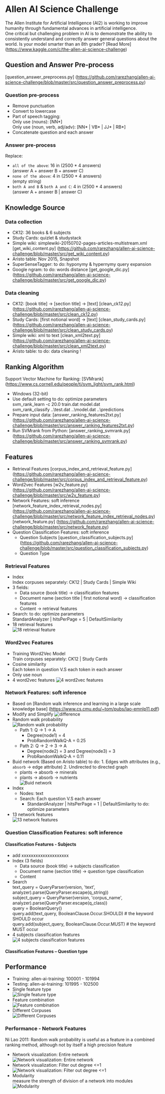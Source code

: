 # Allen AI Science Challenge  
The Allen Institute for Artificial Intelligence (AI2) is working to improve humanity through fundamental advances in artificial intelligence.   
One critical but challenging problem in AI is to demonstrate the ability to consistently understand and correctly answer general questions about the world. 
Is your model smarter than an 8th grader? [Read More] (https://www.kaggle.com/c/the-allen-ai-science-challenge)  


## Question and Answer Pre-process
[question_answer_preprocess.py] (https://github.com/rarezhang/allen-ai-science-challenge/blob/master/src/question_answer_preprocess.py)  
### Question pre-process
- Remove punctuation 
- Convert to lowercase
- Part of speech tagging:  
Only use (nouns): [NN\*]  
Only use (noun, verb, adj/adv): [NN\* | VB\* | JJ\* | RB\*]  
- Concatenate question and each answer  

### Answer pre-process  
Replace:  
- `all of the above`: 16 in (2500 * 4 answers)  
(answer A + answer B + answer C)  
- `none of the above`: 4 in (2500 * 4 answers)  
(empty string)  
- `both A and B` & `both A and C`: 4 in (2500 * 4 answers)    
(answer A + answer B | answer C)  


## Knowledge Source
### Data collection
- CK12: 36 books & 6 subjects
- Study Cards: quizlet & studystack
- Simple wiki: simplewiki-20150702-pages-articles-multistream.xml [get_wiki_content.py] (https://github.com/rarezhang/allen-ai-science-challenge/blob/master/src/get_wiki_content.py)
- Aristo table: Nov 2015, Snapshot
- SuperSenseTagger: to do: hyponymy & hypernymy query expansion
- Google ngram: to do: words distance [get_google_dic.py] (https://github.com/rarezhang/allen-ai-science-challenge/blob/master/src/get_google_dic.py)

### Data cleaning
- CK12: [book title] -> [section title] -> [text] [clean_ck12.py] (https://github.com/rarezhang/allen-ai-science-challenge/blob/master/src/clean_ck12.py)
- Study Cards: [first notional word] -> [text] [clean_study_cards.py] (https://github.com/rarezhang/allen-ai-science-challenge/blob/master/src/clean_study_cards.py)
- Simple wiki: xml to text [clean_xml2text.py] (https://github.com/rarezhang/allen-ai-science-challenge/blob/master/src/clean_xml2text.py)
- Aristo table: to do: data cleaning !

## Ranking Algorithm
Support Vector Machine for Ranking: [SVMrank] (https://www.cs.cornell.edu/people/tj/svm_light/svm_rank.html)  
- Windows (32-bit)
- Use default setting to do: optimize parameters  
svm_rank_learn -c 20.0 train.dat model.dat  
svm_rank_classify ..\test.dat ..\model.dat ..\predictions  
- Prepare input data: [answer_ranking_features2txt.py] (https://github.com/rarezhang/allen-ai-science-challenge/blob/master/src/answer_ranking_features2txt.py)  
- Run SVMrank from Python: [answer_ranking_svmrank.py] (https://github.com/rarezhang/allen-ai-science-challenge/blob/master/src/answer_ranking_svmrank.py)

## Features 
- Retrieval Features [corpus_index_and_retrieval_feature.py] (https://github.com/rarezhang/allen-ai-science-challenge/blob/master/src/corpus_index_and_retrieval_feature.py)
- Word2vec Features  [w2v_feature.py] (https://github.com/rarezhang/allen-ai-science-challenge/blob/master/src/w2v_feature.py)
- Network Features: soft inference  [network_feature_index_retrieval_nodes.py] (https://github.com/rarezhang/allen-ai-science-challenge/blob/master/src/network_feature_index_retrieval_nodes.py) [network_feature.py] (https://github.com/rarezhang/allen-ai-science-challenge/blob/master/src/network_feature.py)
- Question Classification Features: soft inference 
  - Question Subjects [question_classification_subjects.py] (https://github.com/rarezhang/allen-ai-science-challenge/blob/master/src/question_classification_subjects.py)
  - Question Type 

### Retrieval Features
- Index  
Index corpuses separately: CK12 | Study Cards | Simple Wiki  
- 3 fields:  
  - Data source (book title) -> classification features
  - Document name (section title | first notional word) -> classification features
  - Content -> retrieval features
- Search: to do: optimize parameters  
StandardAnalyzer | hitsPerPage = 5 | DefaultSimilarity  
- 18 retrieval features   
![18 retrieval feature](https://cloud.githubusercontent.com/assets/5633774/14943834/95d85408-0f98-11e6-9d2b-7f010da47393.png "18 retrieval feature")

### Word2vec Features
- Training Word2Vec Model   
Train corpuses separately: CK12 | Study Cards
- Cosine similarity  
Each token in question V.S each token in each answer
- Only use noun 
- 4 word2vec features 
![4 word2vec features](https://cloud.githubusercontent.com/assets/5633774/14943861/374a4666-0f99-11e6-8bdc-dd7528c55a86.png "4 word2vec features")

### Network Features: soft inference 
- Based on [Random walk inference and learning in a large scale knowledge base] (https://www.cs.cmu.edu/~tom/pubs/lao-emnlp11.pdf)
- Modify and Simplify 
![difference](https://cloud.githubusercontent.com/assets/5633774/14943886/98794f86-0f99-11e6-872b-7d0de552f891.png "difference")
- Random walk probability  
![Random walk probability](https://cloud.githubusercontent.com/assets/5633774/14943903/105ab724-0f9a-11e6-9dc8-471a496cd69a.png "Random walk probability")
  - Path 1: Q -> 1 -> A
    - Degree(node1) = 4
    - ProbRandomWalkQ-A = 0.25
  - Path 2: Q -> 2 -> 3 -> A
    - Degree(node2) = 3  and  Degree(node3) = 3  
    - ProbRandomWalkQ-A = 0.11  
- Buid network (Based on Aristo table)
to do: 1. Edges with attributes (e.g., `absorb` -> edge attribute)  2. Undirected to directed graph 
  - plants -> absorb -> minerals
  - plants -> absorb -> nutrients  
![Buid network](https://cloud.githubusercontent.com/assets/5633774/14943919/9ab9feb6-0f9a-11e6-9382-fe87efc3152b.png "Buid network")
- Index
  - Nodes: text
  - Search: Each question V.S each answer
    - StandardAnalyzer | hitsPerPage = 1 | DefaultSimilarity
			to do: optimize parameters
- 13 network features  
![13 network features](https://cloud.githubusercontent.com/assets/5633774/14943962/896869ee-0f9b-11e6-970c-08b2a864cd9c.png "13 network features")

### Question Classification Features: soft inference
#### Classification Features - Subjects
- add xxxxxxxxxxxxxxxxxxxx
- Index (3 fields)
  - Data source (book title) -> subjects classification 
  - Document name (section title) -> question type classification
  - Content
- Search  
text_query = QueryParser(version, 'text', analyzer).parse(QueryParser.escape(q_string))  
subject_query = QueryParser(version, 'corpus_name', analyzer).parse(QueryParser.escape(q_class))  
query = BooleanQuery()  
query.add(text_query, BooleanClause.Occur.SHOULD) #  the keyword SHOULD occur  
query.add(subject_query, BooleanClause.Occur.MUST) # the keyword MUST occur   
- 4 subjects classification features  
![4 subjects classification features](https://cloud.githubusercontent.com/assets/5633774/14943985/23679092-0f9c-11e6-894d-11b45f11c196.png " 4 subjects classification features")


#### Classification Features – Question type


## Performance
- Training: allen-ai-training: 100001 - 101994  
- Testing: allen-ai-training: 101995 - 102500  
- Single feature type  
![Single feature type](https://cloud.githubusercontent.com/assets/5633774/14944024/35ccc6ca-0f9d-11e6-8296-2577321fc987.png " Single feature type")
- Feature combination  
![Feature combination](https://cloud.githubusercontent.com/assets/5633774/14944041/7d0e1ca0-0f9d-11e6-8f16-7e55faf221c1.png " Feature combination")
- Different Corpuses  
![Different Corpuses](https://cloud.githubusercontent.com/assets/5633774/14944068/12082008-0f9e-11e6-9e9a-ee39535c7caf.png " Different Corpuses")

### Performance - Network Features
Ni Lao 2011:  Random walk probability is useful as a feature in a combined ranking method, although not by itself a high precision feature 
- Network visualization: Entire network  
![Network visualization: Entire network](https://cloud.githubusercontent.com/assets/5633774/14944081/60d2cc74-0f9e-11e6-83d6-c4d49a097256.png " Network visualization: Entire network")
- Network visualization: Filter out degree <=1  
![Network visualization: Filter out degree <=1](https://cloud.githubusercontent.com/assets/5633774/14944116/0b65b35e-0f9f-11e6-886e-f2305e896f40.png " Network visualization: Filter out degree <=1")
- Modularity  
measure the strength of division of a network into modules  
![Modularity](https://cloud.githubusercontent.com/assets/5633774/14944109/e0294cfa-0f9e-11e6-9676-8997bfc197d9.png " Modularity")


